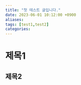 ```yaml
---
title: "첫 테스트 글입니다."
date: 2023-06-01 10:12:00 +0900
aliases:
tags: [test1,test2]
categories: 
---
```


# 제목1

## 제목2





